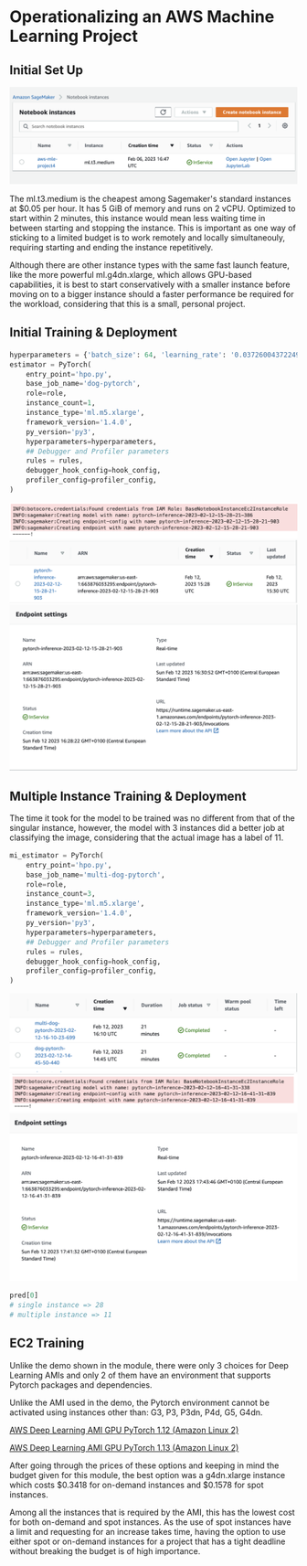 # Operationalizing an AWS Machine Learning Project

## Initial Set Up

![Sagemaker Notebook Instance](initial_nb_instance.png)

The ml.t3.medium is the cheapest among Sagemaker's standard instances at $0.05 per hour. It has 5 GiB of memory and runs on 2 vCPU. Optimized to start within 2 minutes, this instance would mean less waiting time in between starting and stopping the instance. This is important as one way of sticking to a limited budget is to work remotely and locally simultaneouly, requiring starting and ending the instance repetitively.

Although there are other instance types with the same fast launch feature, like the more powerful ml.g4dn.xlarge, which allows GPU-based capabilities, it is best to start conservatively with a smaller instance before moving on to a bigger instance should a faster performance be required for the workload, considering that this is a small, personal project.

## Initial Training & Deployment

```Python
hyperparameters = {'batch_size': 64, 'learning_rate': '0.037260043722494224'}
estimator = PyTorch(
    entry_point='hpo.py',
    base_job_name='dog-pytorch',
    role=role,
    instance_count=1,
    instance_type='ml.m5.xlarge',
    framework_version='1.4.0',
    py_version='py3',
    hyperparameters=hyperparameters,
    ## Debugger and Profiler parameters
    rules = rules,
    debugger_hook_config=hook_config,
    profiler_config=profiler_config,
)
```

![Endpoint created](endpointnotebook.png)
![Endpoint in Inferences](endpoint.png)
![Endpoint Details](endpointdetails.png)

## Multiple Instance Training & Deployment

The time it took for the model to be trained was no different from that of the singular instance, however, the model with 3 instances did a better job at classifying the image, considering that the actual image has a label of 11.

```Python
mi_estimator = PyTorch(
    entry_point='hpo.py',
    base_job_name='multi-dog-pytorch',
    role=role,
    instance_count=3,
    instance_type='ml.m5.xlarge',
    framework_version='1.4.0',
    py_version='py3',
    hyperparameters=hyperparameters,
    ## Debugger and Profiler parameters
    rules = rules,
    debugger_hook_config=hook_config,
    profiler_config=profiler_config,
)
```

![Comparison of time spent training](instances_comparison.png)
![Multiple Instance Endpoint Creation](mi_endpoint_creation.png)
![Multiple Instance Endpoint](mi_endpoint.png)

```Python
pred[0]
# single instance => 28
# multiple instance => 11
```

## EC2 Training

Unlike the demo shown in the module, there were only 3 choices for Deep Learning AMIs and only 2 of them have an environment that supports Pytorch packages and dependencies.

Unlike the AMI used in the demo, the Pytorch environment cannot be activated using instances other than: G3, P3, P3dn, P4d, G5, G4dn.

[AWS Deep Learning AMI GPU PyTorch 1.12 (Amazon Linux 2)](https://aws.amazon.com/releasenotes/aws-deep-learning-ami-gpu-pytorch-1-12-amazon-linux-2/)

[AWS Deep Learning AMI GPU PyTorch 1.13 (Amazon Linux 2)](https://aws.amazon.com/releasenotes/aws-deep-learning-ami-gpu-pytorch-1-13-amazon-linux-2/)

After going through the prices of these options and keeping in mind the budget given for this module, the best option was a g4dn.xlarge instance which costs $0.3418 for on-demand instances and $0.1578 for spot instances.

Among all the instances that is required by the AMI, this has the lowest cost for both on-demand and spot instances. As the use of spot instances have a limit and requesting for an increase takes time, having the option to use either spot or on-demand instances for a project that has a tight deadline without breaking the budget is of high importance.
